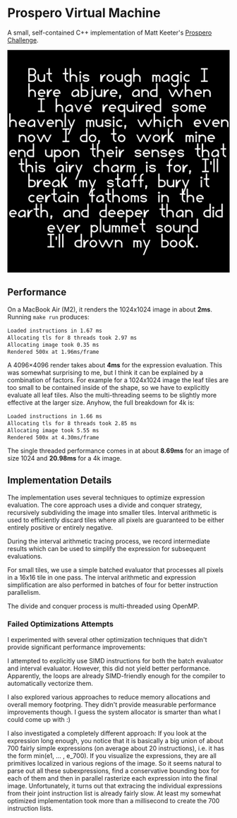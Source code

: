 # Prospero Virtual Machine

A small, self-contained C++ implementation of Matt Keeter's [Prospero Challenge](https://www.mattkeeter.com/projects/prospero/). 

![4K Render](out_4k.png)

## Performance

On a MacBook Air (M2), it renders the 1024x1024 image in about **2ms**. Running `make run` produces:

```
Loaded instructions in 1.67 ms
Allocating tls for 8 threads took 2.97 ms
Allocating image took 0.35 ms
Rendered 500x at 1.96ms/frame
```

A 4096×4096 render takes about **4ms** for the expression evaluation. This was somewhat surprising to me, but 
I think it can be explained by a combination of factors. For example for a 1024x1024 image the leaf tiles
are too small to be contained inside of the shape, so we have to explicitly evaluate all leaf tiles. 
Also the multi-threading seems to be slightly more effective at the larger size.
Anyhow, the full breakdown for 4k is:

```
Loaded instructions in 1.66 ms
Allocating tls for 8 threads took 2.85 ms
Allocating image took 5.55 ms
Rendered 500x at 4.30ms/frame
```

The single threaded performance comes in at about **8.69ms** for an image of size 1024 and **20.98ms** for a 4k image.

## Implementation Details

The implementation uses several techniques to optimize expression evaluation. The core approach uses a divide and conquer strategy, recursively subdividing the image into smaller tiles. Interval arithmetic is used to efficiently discard tiles where all pixels are guaranteed to be either entirely positive or entirely negative.

During the interval arithmetic tracing process, we record intermediate results which can be used to simplify the expression for subsequent evaluations.

For small tiles, we use a simple batched evaluator that processes all pixels in a 16x16 tile in one pass. The interval arithmetic and expression simplification are also performed in batches of four for better instruction parallelism.

The divide and conquer process is multi-threaded using OpenMP.

### Failed Optimizations Attempts

I experimented with several other optimization techniques that didn't provide significant performance improvements:

I attempted to explicitly use SIMD instructions for both the batch evaluator and interval evaluator. However, this
did not yield better performance. Apparently, the loops are already SIMD-friendly enough for the compiler to 
automatically vectorize them.

I also explored various approaches to reduce memory allocations and overall memory footpring. 
They didn't provide measurable performance improvements though. I guess the system allocator 
is smarter than what I could come up with :)

I also investigated a completely different approach: If you look at the expression long enough, you notice that it is 
basically a big union of about 700 fairly simple expressions (on average about 20 instructions), i.e. it has 
the form min(e1, ... , e_700). 
If you visualize the expressions, they are all primitives localized in various regions of the image. 
So it seems natural to parse out all these subexpressions, find a conservative bounding box for each of 
them and then in parallel rasterize each expression into the final image.
Unfortunately, it turns out that extracing the individual expressions from their joint instruction list is already
fairly slow. At least my somewhat optimized implementation took more than a millisecond to create the 
700 instruction lists.